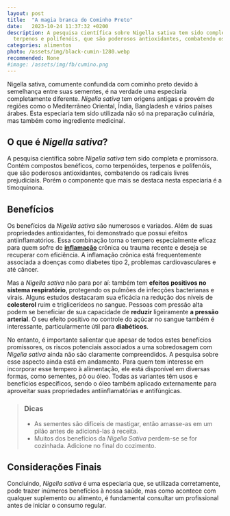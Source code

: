 ```yaml
---
layout: post
title:  "A magia branca do Cominho Preto"
date:   2023-10-24 11:37:32 +0200
description: A pesquisa científica sobre Nigella sativa tem sido completa e promissora. Contém compostos benéficos, como terpenóides,
  terpenos e polifenóis, que são poderosos antioxidantes, combatendo os radicais livres prejudiciais.
categories: alimentos
photo: /assets/img/black-cumin-1280.webp
recommended: None
#image: /assets/img/fb/cumino.png
---
```


Nigella sativa, comumente confundida com cominho preto devido à semelhança entre suas sementes, é na verdade uma 
especiaria completamente diferente.
_Nigella sativa_ tem origens antigas e provém de regiões como o Mediterrâneo Oriental, Índia, Bangladesh e vários 
países árabes. Esta especiaria tem sido utilizada não só na preparação culinária, mas também como ingrediente medicinal.

## O que é _Nigella sativa_?
A pesquisa científica sobre _Nigella sativa_ tem sido completa e promissora. Contém compostos benéficos, como terpenóides, 
terpenos e polifenóis, que são poderosos antioxidantes, combatendo os radicais livres prejudiciais. 
Porém o componente que mais se destaca nesta especiaria é a timoquinona.

## Benefícios
Os benefícios da _Nigella sativa_ são numerosos e variados. Além de suas propriedades antioxidantes, foi demonstrado que 
possui efeitos antiinflamatórios. Essa combinação torna o tempero especialmente eficaz para quem sofre de **[inflamação](http://localhost:4000/general/2023/08/31/oxida%C3%A7%C3%A3o-e-Inflama%C3%A7%C3%A3o.html)** 
crônica ou trauma recente e deseja se recuperar com eficiência. A inflamação crônica está frequentemente associada a
doenças como diabetes tipo 2, problemas cardiovasculares e até câncer. 

Mas a _Nigella sativa_ não para por aí: também tem  **efeitos positivos no sistema respiratório**, protegendo os pulmões de 
infecções bacterianas e virais.
Alguns estudos destacaram sua eficácia na redução dos níveis de **colesterol** ruim e triglicerídeos no sangue. 
Pessoas com pressão alta podem se beneficiar de sua capacidade de **reduzir** ligeiramente **a pressão arterial**. 
O seu efeito positivo no controle do açúcar no sangue também é interessante, particularmente útil para **diabéticos**.

No entanto, é importante salientar que apesar de todos estes benefícios promissores, os riscos potenciais associados a 
uma sobredosagem com _Nigella sativa_ ainda não são claramente compreendidos. A pesquisa sobre esse aspecto ainda está em andamento.
Para quem tem interesse em incorporar esse tempero à alimentação, ele está disponível em diversas formas, como sementes, pó ou óleo. 
Todas as variantes têm usos e benefícios específicos, sendo o óleo também aplicado externamente para aproveitar suas 
propriedades antiinflamatórias e antifúngicas.


> ### <span class="ion-android-bulb"></span> Dicas
>
> -  As sementes são difíceis de mastigar, então amasse-as em um pilão antes de adicioná-las à receita.
> -  Muitos dos benefícios da _Nigella Sativa_ perdem-se se for cozinhada. Adicione no final do cozimento.

## Considerações Finais
Concluindo, _Nigella sativa_ é uma especiaria que, se utilizada corretamente, pode trazer inúmeros benefícios à nossa saúde, 
mas como acontece com qualquer suplemento ou alimento, é fundamental consultar um profissional antes de iniciar o consumo regular.


